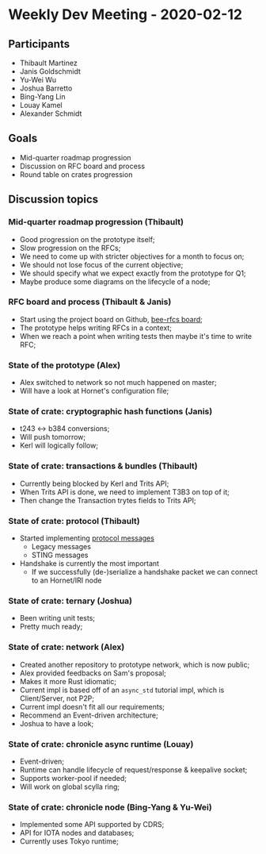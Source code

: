 # Weekly Dev Meeting - 2020-02-12

## Participants

- Thibault Martinez
- Janis Goldschmidt
- Yu-Wei Wu
- Joshua Barretto
- Bing-Yang Lin
- Louay Kamel
- Alexander Schmidt

## Goals

- Mid-quarter roadmap progression
- Discussion on RFC board and process
- Round table on crates progression

## Discussion topics

### Mid-quarter roadmap progression (Thibault)

+ Good progression on the prototype itself;
+ Slow progression on the RFCs;
+ We need to come up with stricter objectives for a month to focus on;
+ We should not lose focus of the current objective;
+ We should specify what we expect exactly from the prototype for Q1;
+ Maybe produce some diagrams on the lifecycle of a node;

### RFC board and process (Thibault & Janis)

+ Start using the project board on Github, [bee-rfcs board](https://github.com/iotaledger/bee-rfcs/projects/1);
+ The prototype helps writing RFCs in a context;
+ When we reach a point when writing tests then maybe it's time to write RFC;

### State of the prototype (Alex)

+ Alex switched to network so not much happened on master;
+ Will have a look at Hornet's configuration file;

### State of crate: cryptographic hash functions (Janis)

+ t243 <-> b384 conversions;
+ Will push tomorrow;
+ Kerl will logically follow;

### State of crate: transactions & bundles (Thibault)

+ Currently being blocked by Kerl and Trits API;
+ When Trits API is done, we need to implement T3B3 on top of it;
+ Then change the Transaction trytes fields to Trits API;

### State of crate: protocol (Thibault)

+ Started implementing [protocol messages](https://github.com/iotaledger/protocol-rfcs/blob/d16a3815271cdb4b53ff3c234ea706bf764e1847/text/0001-protocol-messages/0001-protocol-messages.md)
    + Legacy messages
    + STING messages
+ Handshake is currently the most important
    + If we successfully (de-)serialize a handshake packet we can connect to an Hornet/IRI node

### State of crate: ternary (Joshua)

+ Been writing unit tests;
+ Pretty much ready;

### State of crate: network (Alex)

+ Created another repository to prototype network, which is now public;
+ Alex provided feedbacks on Sam's proposal;
+ Makes it more Rust idiomatic;
+ Current impl is based off of an `async_std` tutorial impl, which is Client/Server, not P2P;
+ Current impl doesn't fit all our requirements;
+ Recommend an Event-driven architecture;
+ Joshua to have a look;

### State of crate: chronicle async runtime (Louay)

+ Event-driven;
+ Runtime can handle lifecycle of request/response & keepalive socket;
+ Supports worker-pool if needed;
+ Will work on global scylla ring;

### State of crate: chronicle node (Bing-Yang & Yu-Wei)

+ Implemented some API supported by CDRS;
+ API for IOTA nodes and databases;
+ Currently uses Tokyo runtime;
